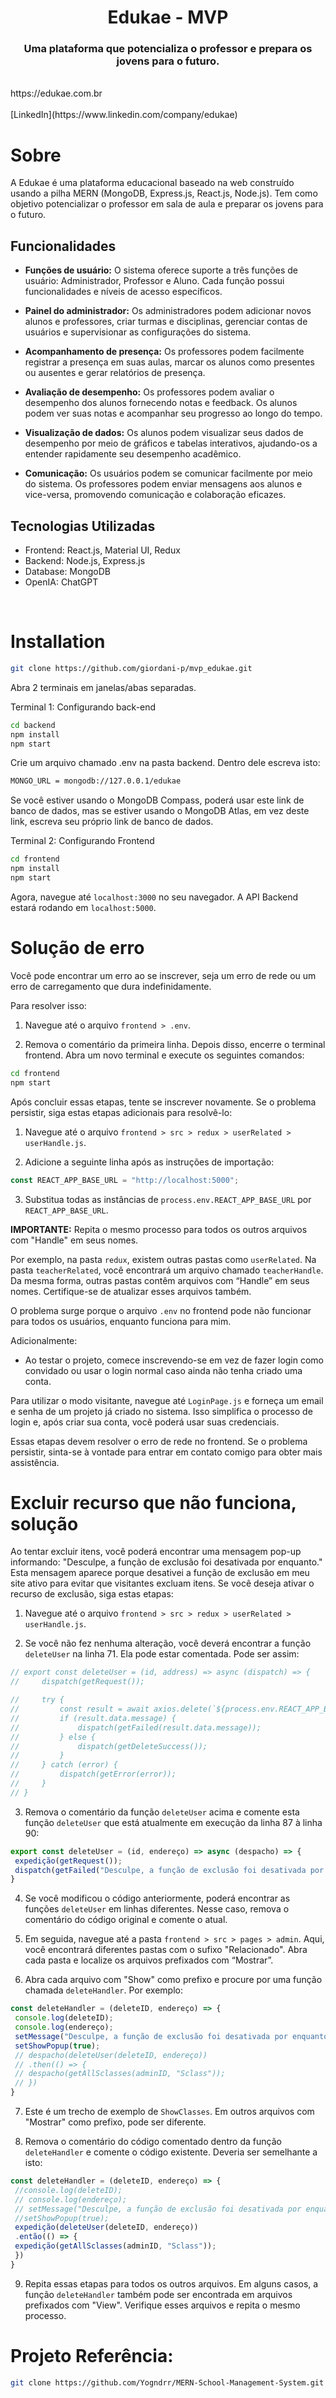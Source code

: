 <h1 align="center">
    Edukae - MVP
</h1>

<h3 align="center">
Uma plataforma que potencializa o professor e prepara os jovens para o futuro.
</h3>

<br>
https://edukae.com.br
<br><br>
[LinkedIn](https://www.linkedin.com/company/edukae)

# Sobre

A Edukae é uma plataforma educacional baseado na web construído usando a pilha MERN (MongoDB, Express.js, React.js, Node.js). Tem como objetivo potencializar o professor em sala de aula e preparar os jovens para o futuro.

## Funcionalidades

- **Funções de usuário:** O sistema oferece suporte a três funções de usuário: Administrador, Professor e Aluno. Cada função possui funcionalidades e níveis de acesso específicos.

- **Painel do administrador:** Os administradores podem adicionar novos alunos e professores, criar turmas e disciplinas, gerenciar contas de usuários e supervisionar as configurações do sistema.

- **Acompanhamento de presença:** Os professores podem facilmente registrar a presença em suas aulas, marcar os alunos como presentes ou ausentes e gerar relatórios de presença.

- **Avaliação de desempenho:** Os professores podem avaliar o desempenho dos alunos fornecendo notas e feedback. Os alunos podem ver suas notas e acompanhar seu progresso ao longo do tempo.

- **Visualização de dados:** Os alunos podem visualizar seus dados de desempenho por meio de gráficos e tabelas interativos, ajudando-os a entender rapidamente seu desempenho acadêmico.

- **Comunicação:** Os usuários podem se comunicar facilmente por meio do sistema. Os professores podem enviar mensagens aos alunos e vice-versa, promovendo comunicação e colaboração eficazes.

## Tecnologias Utilizadas

- Frontend: React.js, Material UI, Redux
- Backend: Node.js, Express.js
- Database: MongoDB
- OpenIA: ChatGPT

<br>

# Installation

```sh
git clone https://github.com/giordani-p/mvp_edukae.git
```
Abra 2 terminais em janelas/abas separadas.

Terminal 1: Configurando back-end
```sh
cd backend
npm install
npm start
```

Crie um arquivo chamado .env na pasta backend.
Dentro dele escreva isto:

```sh
MONGO_URL = mongodb://127.0.0.1/edukae
```
Se você estiver usando o MongoDB Compass, poderá usar este link de banco de dados, mas se estiver usando o MongoDB Atlas, em vez deste link, escreva seu próprio link de banco de dados.

Terminal 2: Configurando Frontend
```sh
cd frontend
npm install
npm start
```
Agora, navegue até `localhost:3000` no seu navegador.
A API Backend estará rodando em `localhost:5000`.
<br>
# Solução de erro

Você pode encontrar um erro ao se inscrever, seja um erro de rede ou um erro de carregamento que dura indefinidamente.

Para resolver isso:

1. Navegue até o arquivo `frontend > .env`.

2. Remova o comentário da primeira linha. Depois disso, encerre o terminal frontend. Abra um novo terminal e execute os seguintes comandos:
```sh
cd frontend
npm start
```
Após concluir essas etapas, tente se inscrever novamente. Se o problema persistir, siga estas etapas adicionais para resolvê-lo:

1. Navegue até o arquivo `frontend > src > redux > userRelated > userHandle.js`.

2. Adicione a seguinte linha após as instruções de importação:

```javascript
const REACT_APP_BASE_URL = "http://localhost:5000";
```

3. Substitua todas as instâncias de `process.env.REACT_APP_BASE_URL` por `REACT_APP_BASE_URL`.

**IMPORTANTE:** Repita o mesmo processo para todos os outros arquivos com "Handle" em seus nomes.

Por exemplo, na pasta `redux`, existem outras pastas como `userRelated`. Na pasta `teacherRelated`, você encontrará um arquivo chamado `teacherHandle`. Da mesma forma, outras pastas contêm arquivos com “Handle” em seus nomes. Certifique-se de atualizar esses arquivos também.

O problema surge porque o arquivo `.env` no frontend pode não funcionar para todos os usuários, enquanto funciona para mim.

Adicionalmente:

- Ao testar o projeto, comece inscrevendo-se em vez de fazer login como convidado ou usar o login normal caso ainda não tenha criado uma conta.

 Para utilizar o modo visitante, navegue até `LoginPage.js` e forneça um email e senha de um projeto já criado no sistema. Isso simplifica o processo de login e, após criar sua conta, você poderá usar suas credenciais.

Essas etapas devem resolver o erro de rede no frontend. Se o problema persistir, sinta-se à vontade para entrar em contato comigo para obter mais assistência.

# Excluir recurso que não funciona, solução

Ao tentar excluir itens, você poderá encontrar uma mensagem pop-up informando: "Desculpe, a função de exclusão foi desativada por enquanto." Esta mensagem aparece porque desativei a função de exclusão em meu site ativo para evitar que visitantes excluam itens. Se você deseja ativar o recurso de exclusão, siga estas etapas:

1. Navegue até o arquivo `frontend > src > redux > userRelated > userHandle.js`.

2. Se você não fez nenhuma alteração, você deverá encontrar a função `deleteUser` na linha 71. Ela pode estar comentada. Pode ser assim:

```javascript
// export const deleteUser = (id, address) => async (dispatch) => {
//     dispatch(getRequest());

//     try {
//         const result = await axios.delete(`${process.env.REACT_APP_BASE_URL}/${address}/${id}`);
//         if (result.data.message) {
//             dispatch(getFailed(result.data.message));
//         } else {
//             dispatch(getDeleteSuccess());
//         }
//     } catch (error) {
//         dispatch(getError(error));
//     }
// }
```

3. Remova o comentário da função `deleteUser` acima e comente esta função `deleteUser` que está atualmente em execução da linha 87 à linha 90:

```javascript
export const deleteUser = (id, endereço) => async (despacho) => {
 expedição(getRequest());
 dispatch(getFailed("Desculpe, a função de exclusão foi desativada por enquanto."));
}
```

4. Se você modificou o código anteriormente, poderá encontrar as funções `deleteUser` em linhas diferentes. Nesse caso, remova o comentário do código original e comente o atual.

5. Em seguida, navegue até a pasta `frontend > src > pages > admin`. Aqui, você encontrará diferentes pastas com o sufixo "Relacionado". Abra cada pasta e localize os arquivos prefixados com “Mostrar”.

6. Abra cada arquivo com "Show" como prefixo e procure por uma função chamada `deleteHandler`. Por exemplo:

```javascript
const deleteHandler = (deleteID, endereço) => {
 console.log(deleteID);
 console.log(endereço);
 setMessage("Desculpe, a função de exclusão foi desativada por enquanto.");
 setShowPopup(true);
 // despacho(deleteUser(deleteID, endereço))
 // .then(() => {
 // despacho(getAllSclasses(adminID, "Sclass"));
 // })
}
```

7. Este é um trecho de exemplo de `ShowClasses`. Em outros arquivos com "Mostrar" como prefixo, pode ser diferente.

8. Remova o comentário do código comentado dentro da função `deleteHandler` e comente o código existente. Deveria ser semelhante a isto:

```javascript
const deleteHandler = (deleteID, endereço) => {
 //console.log(deleteID);
 // console.log(endereço);
 // setMessage("Desculpe, a função de exclusão foi desativada por enquanto.");
 //setShowPopup(true);
 expedição(deleteUser(deleteID, endereço))
 .então(() => {
 expedição(getAllSclasses(adminID, "Sclass"));
 })
}
```

9. Repita essas etapas para todos os outros arquivos. Em alguns casos, a função `deleteHandler` também pode ser encontrada em arquivos prefixados com "View". Verifique esses arquivos e repita o mesmo processo.


# Projeto Referência: 
```sh
git clone https://github.com/Yogndrr/MERN-School-Management-System.git
```
